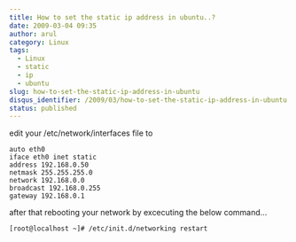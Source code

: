 ```yaml
---
title: How to set the static ip address in ubuntu..?
date: 2009-03-04 09:35
author: arul
category: Linux
tags:
  - Linux
  - static
  - ip
  - ubuntu
slug: how-to-set-the-static-ip-address-in-ubuntu
disqus_identifier: /2009/03/how-to-set-the-static-ip-address-in-ubuntu.html
status: published
---
```


edit your /etc/network/interfaces file to

``` text
auto eth0
iface eth0 inet static
address 192.168.0.50
netmask 255.255.255.0
network 192.168.0.0
broadcast 192.168.0.255
gateway 192.168.0.1
```

after that rebooting your network by excecuting the below command...

``` bash
[root@localhost ~]# /etc/init.d/networking restart
```

